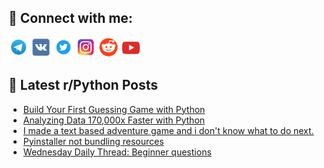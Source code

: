 ## 🔎 Connect with me:
[<img src="https://github.com/bullbesh/bullbesh/blob/main/images/Telegram.png" width="32" height="32" />](https://t.me/bullbesh)
[<img src="https://github.com/bullbesh/bullbesh/blob/main/images/VK.png" width="32" height="32" />](https://vk.com/bullbesh)
[<img src="https://github.com/bullbesh/bullbesh/blob/main/images/Twitter.png" width="32" height="32" />](https://twitter.com/bullbesh1)
[<img src="https://github.com/bullbesh/bullbesh/blob/main/images/Instagram.png" width="32" height="32" />](https://www.instagram.com/bullbesh)
[<img src="https://github.com/bullbesh/bullbesh/blob/main/images/Reddit.png" width="32" height="32" />](https://www.reddit.com/user/bullbesh)
[<img src="https://github.com/bullbesh/bullbesh/blob/main/images/YouTube.png" width="32" height="32" />](https://www.youtube.com/channel/UCtfjRs6uzgq5mfm8S06WTcg)

## 📕 Latest r/Python Posts
<!-- BLOG-POST-LIST:START -->
- [Build Your First Guessing Game with Python](https://www.reddit.com/r/Python/comments/17l8phw/build_your_first_guessing_game_with_python/)
- [Analyzing Data 170,000x Faster with Python](https://www.reddit.com/r/Python/comments/17l8lec/analyzing_data_170000x_faster_with_python/)
- [I made a text based adventure game and i don&#39;t know what to do next.](https://www.reddit.com/r/Python/comments/17l7kxr/i_made_a_text_based_adventure_game_and_i_dont/)
- [Pyinstaller not bundling resources](https://www.reddit.com/r/Python/comments/17l4iyv/pyinstaller_not_bundling_resources/)
- [Wednesday Daily Thread: Beginner questions](https://www.reddit.com/r/Python/comments/17kz6tz/wednesday_daily_thread_beginner_questions/)
<!-- BLOG-POST-LIST:END -->
